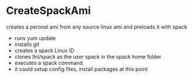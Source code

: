 # CreateSpackAmi

creates a peronal ami from any source linux ami and preloads it with spack  

 - runs yum update   
 - installs git    
 - creates a spack Linux ID    
 - clones llnl/spack as the user spack in the spack home folder     
 - executes a spack command. 
 - it could setup config files, install packages at this point     

